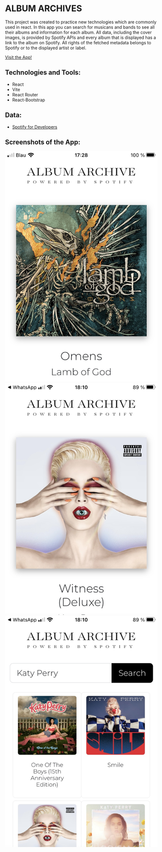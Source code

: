 # ALBUM ARCHIVES

This project was created to practice new technologies which are commonly used in react. In this app you can search for musicans and bands to see all their albums and information for each album. All data, including the cover images, is provided by Spotify APIs and every album that is displayed has a link to the album on Spotify. All rights of the fetched metadata belongs to Spotify or to the displayed artist or label.

[Visit the App!](https://ruben-leon.github.io/spa-final-project_ruben-leon/)

## Technologies and Tools:

-   React
-   Vite
-   React Router
-   React-Bootstrap

## Data:

-  [Spotify for Developers](https://developer.spotify.com/)

## Screenshots of the App:

![alt text](./images-for-readme/IMG_5191.jpg)
![alt text](./images-for-readme/IMG_5196.jpg)
![alt text](./images-for-readme/IMG_5195.jpg)

